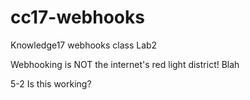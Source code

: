 # cc17-webhooks
Knowledge17 webhooks class
Lab2

Webhooking is NOT the internet's red light district!
Blah

5-2 Is this working?

